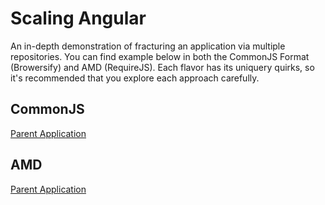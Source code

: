 # Scaling Angular
An in-depth demonstration of fracturing an application via multiple repositories. You can find example below in both the CommonJS Format (Browersify) and AMD (RequireJS). Each flavor has its uniquery quirks, so it's recommended that you explore each approach carefully.

## CommonJS
[Parent Application](https://github.com/asilluron/ScalingDemoAngularParentApp_cjs)

## AMD
[Parent Application](https://github.com/asilluron/ScalingDemoAngularParentApp_amd)
